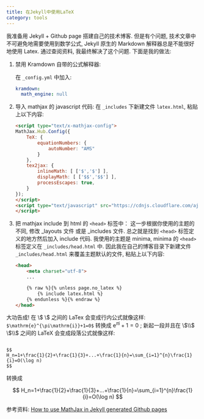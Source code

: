 ```yaml
---
title: 在Jekyll中使用LaTeX
category: tools
---
```

我准备用 Jekyll + Github page 搭建自己的技术博客. 但是有个问题, 技术文章中不可避免地需要使用到数学公式, Jekyll 原生的 Markdown 解释器总是不能很好地使用 Latex. 通过查阅资料, 我最终解决了这个问题. 下面是我的做法:

1. 禁用 Kramdown 自带的公式解释器:

    在 `_config.yml` 中加入:
    ```yml
    kramdown:
      math_engine: null
    ```
2. 导入 mathjax 的 javascript 代码:
    在 `_includes` 下新建文件 `latex.html`, 粘贴上以下内容:
    ```html
    <script type="text/x-mathjax-config">
    MathJax.Hub.Config({
        TeX: {
            equationNumbers: {
                autoNumber: "AMS"
            }
        },
        tex2jax: {
            inlineMath: [ ['$','$'] ],
            displayMath: [ ['$$','$$'] ],
            processEscapes: true,
        }
    });
    </script>
    <script type="text/javascript" src="https://cdnjs.cloudflare.com/ajax/libs/mathjax/2.7.1/MathJax.js?config=TeX-AMS-MML_HTMLorMML">
    </script>
    ```
3. 把 mathjax include 到 html 的 `<head>` 标签中：
    这一步根据你使用的主题的不同, 修改 _layouts 文件 或是 _includes 文件. 总之就是找到 `<head>` 标签定义的地方然后加入 include 代码. 我使用的主题是 minima, minima 的 `<head>` 标签定义在 `_includes/head.html` 中. 因此我在自己的博客目录下新建文件 `_includes/head.html` 来覆盖主题默认的文件, 粘贴上以下内容:
    ```html
    <head>
        <meta charset="utf-8">
        ...

        {% raw %}{% unless page.no_latex %}
            {% include latex.html %}
        {% endunless %}{% endraw %}
    </head>
    ```

大功告成! 在 \\$ \\$ 之间的 LaTex 会变成行内公式就像这样: `$\mathrm{e}^{\pi\mathrm{i}}+1=0$` 转换成 $\mathrm{e}^{\pi\mathrm{i}}+1=0$ ; 新起一段并且在 \\$\\$ \\$\\$ 之间的 LaTeX 会变成段落公式就像这样:
```

$$ 
H_n=1+\frac{1}{2}+\frac{1}{3}+...+\frac{1}{n}=\sum_{i=1}^{n}\frac{1}{i}=O(\log n)
$$
```
转换成

$$
H_n=1+\frac{1}{2}+\frac{1}{3}+...+\frac{1}{n}=\sum_{i=1}^{n}\frac{1}{i}=O(\log n)
$$

参考资料: [How to use MathJax in Jekyll generated Github pages
](https://haixing-hu.github.io/programming/2013/09/20/how-to-use-mathjax-in-jekyll-generated-github-pages/)
